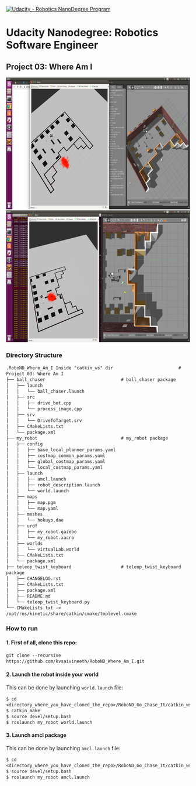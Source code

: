 [![Udacity - Robotics NanoDegree Program](https://s3-us-west-1.amazonaws.com/udacity-robotics/Extra+Images/RoboND_flag.png)](https://www.udacity.com/robotics)

# Udacity Nanodegree: Robotics Software Engineer

## Project 03: Where Am I

<p align="center">
    <img src="./docs/resubm1.png" width="1200" height="360" title="Where Am I?" >
    <img src="./docs/resubm2.png" width="1200" height="360" title="Where Am I?" >
</p>

### Directory Structure

```
.RoboND_Where_Am_I Inside "catkin_ws" dir                         # Project 03: Where Am I
├── ball_chaser                             # ball_chaser package
│   ├── launch
│   │   └── ball_chaser.launch
│   ├── src
│   │   ├── drive_bot.cpp
│   │   └── process_image.cpp
│   ├── srv
│   │   └── DriveToTarget.srv
│   ├── CMakeLists.txt
│   └── package.xml
├── my_robot                                # my_robot package
│   ├── config
│   │   ├── base_local_planner_params.yaml  
│   │   ├── costmap_common_params.yaml
│   │   ├── global_costmap_params.yaml
│   │   └── local_costmap_params.yaml
│   ├── launch
│   │   ├── amcl.launch
│   │   ├── robot_description.launch
│   │   └── world.launch
│   ├── maps
│   │   ├── map.pgm
│   │   └── map.yaml
│   ├── meshes
│   │   └── hokuyo.dae
│   ├── urdf
│   │   ├── my_robot.gazebo
│   │   └── my_robot.xacro
│   ├── worlds
│   │   └── virtualLab.world
│   ├── CMakeLists.txt
│   └── package.xml
├── teleop_twist_keyboard                   # teleop_twist_keyboard package
│   ├── CHANGELOG.rst
│   ├── CMakeLists.txt
│   ├── package.xml
│   ├── README.md
│   └── teleop_twist_keyboard.py
└── CMakeLists.txt -> /opt/ros/kinetic/share/catkin/cmake/toplevel.cmake
```

### How to run

#### 1. First of all, clone this repo:
```
git clone --recursive https://github.com/kvsaivineeth/RoboND_Where_Am_I.git
```

#### 2. Launch the robot inside your world
This can be done by launching ```world.launch``` file:
```
$ cd <directory_where_you_have_cloned_the_repo>/RoboND_Go_Chase_It/catkin_ws/
$ catkin_make
$ source devel/setup.bash
$ roslaunch my_robot world.launch
```

#### 3. Launch amcl package
This can be done by launching ```amcl.launch``` file:
```
$ cd <directory_where_you_have_cloned_the_repo>/RoboND_Go_Chase_It/catkin_ws/
$ source devel/setup.bash
$ roslaunch my_robot amcl.launch
```
